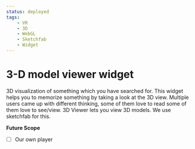 ```yaml
---
status: deployed
tags:
    - VR
    - 3D
    - WebGL
    - Sketchfab
    - Widget
---
```

# 3-D model viewer widget

3D visualization of something which you have searched for. This widget helps you to memorize something by taking a look at the 3D view. Multiple users came up with different thinking, some of them love to read some of them love to see/view. 3D Viewer lets you view 3D models. We use sketchfab for this.

**Future Scope**
- [ ] Our own player